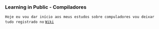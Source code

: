 ### Learning in Public - Compiladores

`Hoje eu vou dar início aos meus estudos sobre compuladores vou deixar tudo registrado no` [`Wiki`](https://github.com/DeiseFreire/compiladores-learning-in-public/wiki) 
